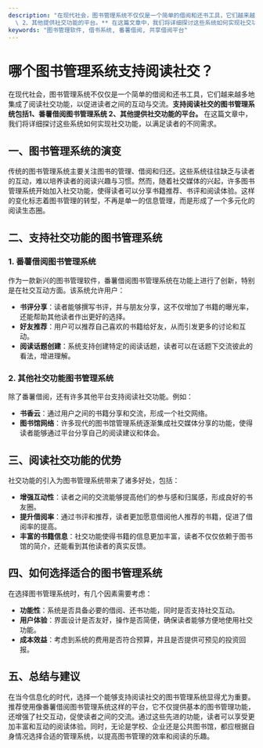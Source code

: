 ```yaml
---
description: "在现代社会，图书管理系统不仅仅是一个简单的借阅和还书工具，它们越来越多地集成了阅读社交功能，以促进读者之间的互动与交流。**支持阅读社交的图书管理系统包括1、番薯借阅图书管理系统\
  \ 2、其他提供社交功能的平台。** 在这篇文章中，我们将详细探讨这些系统如何实现社交功能，以满足读者的不同需求。"
keywords: "图书管理软件, 借书系统, 番薯借阅, 共享借阅平台"
---
```

# 哪个图书管理系统支持阅读社交？

在现代社会，图书管理系统不仅仅是一个简单的借阅和还书工具，它们越来越多地集成了阅读社交功能，以促进读者之间的互动与交流。**支持阅读社交的图书管理系统包括1、番薯借阅图书管理系统 2、其他提供社交功能的平台。** 在这篇文章中，我们将详细探讨这些系统如何实现社交功能，以满足读者的不同需求。

## 一、图书管理系统的演变

传统的图书管理系统主要关注图书的管理、借阅和归还。这些系统往往缺乏与读者的互动，难以培养读者的阅读兴趣与习惯。然而，随着社交媒体的兴起，许多图书管理系统开始加入社交功能，使得读者可以分享书籍推荐、书评和阅读体验。这样的变化标志着图书管理的转型，不再是单一的信息管理，而是形成了一个多元化的阅读生态圈。

## 二、支持社交功能的图书管理系统

### 1. 番薯借阅图书管理系统

作为一款新兴的图书管理软件，番薯借阅图书管理系统在功能上进行了创新，特别是在社交互动方面。该系统允许用户：

- **书评分享**：读者能够撰写书评，并与朋友分享，这不仅增加了书籍的曝光率，还能帮助其他读者作出更好的选择。
- **好友推荐**：用户可以推荐自己喜欢的书籍给好友，从而引发更多的讨论和互动。
- **阅读话题创建**：系统支持创建特定的阅读话题，读者可以在话题下交流彼此的看法，增进理解。

### 2. 其他社交功能图书管理系统

除了番薯借阅，还有许多其他平台支持阅读社交功能。例如：

- **书香云**：通过用户之间的书籍分享和交流，形成一个社交网络。
- **图书馆网络**：许多现代的图书馆管理系统逐渐集成社交媒体分享的功能，使得读者能够通过平台分享自己的阅读建议和体会。

## 三、阅读社交功能的优势

社交功能的引入为图书管理系统带来了诸多好处，包括：

- **增强互动性**：读者之间的交流能够提高他们的参与感和归属感，形成良好的书友圈。
- **提升借阅率**：通过书评和推荐，读者更加愿意借阅他人推荐的书籍，促进了借阅率的提高。
- **丰富的书籍信息**：社交功能使得书籍的信息更加丰富，读者不仅仅依赖于图书馆的简介，还能看到其他读者的真实反馈。

## 四、如何选择适合的图书管理系统

在选择图书管理系统时，有几个因素需要考虑：

- **功能性**：系统是否具备必要的借阅、还书功能，同时是否支持社交互动。
- **用户体验**：界面设计是否友好，操作是否简便，确保读者能够方便地使用社交功能。
- **成本效益**：考虑到系统的费用是否符合预算，并且是否提供可预见的投资回报。

## 五、总结与建议

在当今信息化的时代，选择一个能够支持阅读社交的图书管理系统显得尤为重要。推荐使用像番薯借阅图书管理系统这样的平台，它不仅提供基本的图书管理功能，还增强了社交互动，促使读者之间的交流。通过这些先进的功能，读者可以享受更加丰富和互动的阅读体验。同时，无论是学校、企业还是公共图书馆，都应根据自身情况选择合适的管理系统，以提高图书管理的效率和阅读的乐趣。
